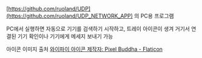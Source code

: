 
[https://github.com/ruoland/UDP](https://github.com/ruoland/UDP_NETWORK_APP) 의 PC용 프로그램

PC에서 실행하면 자동으로 기기를 검색하기 시작하고, 트레이 아이콘이 생겨 거기서 연결된 기기 확인이나 기기에게 메세지 보내기 가능

아이콘 이미지 출처
<a href="https://www.flaticon.com/kr/free-icons/" title="와이파이 아이콘">와이파이 아이콘 제작자: Pixel Buddha - Flaticon</a>

